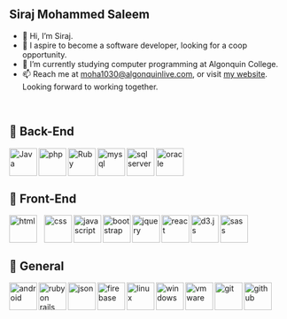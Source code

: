 ## Siraj Mohammed Saleem
- 👋 Hi, I’m Siraj.
- 👀 I aspire to become a software developer, looking for a coop opportunity.
- :school: I’m currently studying computer programming at Algonquin College.
- 📫 Reach me at moha1030@algonquinlive.com, or visit <a href="https://www.sirajsaleem.com">my website</a>. Looking forward to working together.
<br/>

## :robot: Back-End

<img align="left" alt="Java" width="50px" src="https://cdn.jsdelivr.net/gh/devicons/devicon/icons/java/java-original-wordmark.svg"/>
<img align="left" alt="php" width="50px" src="https://cdn.jsdelivr.net/gh/devicons/devicon/icons/php/php-original.svg"/>
<img align="left" alt="Ruby" width="50px" src="https://cdn.jsdelivr.net/gh/devicons/devicon/icons/ruby/ruby-original.svg"/>
<img align="left" alt="mysql" width="50px" src="https://cdn.jsdelivr.net/gh/devicons/devicon/icons/mysql/mysql-original-wordmark.svg"/>
<img align="left" alt="sql server" width="50px" src="https://sirajsaleem.com/images/portfolio/microsoft-sql-server-logo.png"/>
<img alt="oracle" width="50px" src="https://sirajsaleem.com/images/portfolio/oracle.png"/>

<br>

## :robot: Front-End

<img align="left" alt="html" width="50px" style="padding-right:10px;" src="https://cdn.jsdelivr.net/gh/devicons/devicon/icons/html5/html5-original.svg"/>
<img align="left" alt="css" width="50px" src="https://cdn.jsdelivr.net/gh/devicons/devicon/icons/css3/css3-original.svg"/>
<img align="left" alt="javascript" width="50px" src="https://cdn.jsdelivr.net/gh/devicons/devicon/icons/javascript/javascript-original.svg"/>
<img align="left" alt="bootstrap" width="50px" src="https://cdn.jsdelivr.net/gh/devicons/devicon/icons/bootstrap/bootstrap-original.svg"/>
<img align="left" alt="jquery" width="50px" src="https://cdn.jsdelivr.net/gh/devicons/devicon/icons/jquery/jquery-original.svg"/>
<img align="left" alt="react" width="50px" src="https://cdn.jsdelivr.net/gh/devicons/devicon/icons/react/react-original.svg"/>
<img align="left" alt="d3.js" width="50px" src="https://cdn.jsdelivr.net/gh/devicons/devicon/icons/d3js/d3js-original.svg"/>
<img alt="sass" width="50px" src="https://cdn.jsdelivr.net/gh/devicons/devicon/icons/sass/sass-original.svg"/>

<br>

## :robot: General

<img align="left" alt="android" width="50px" src="https://cdn.jsdelivr.net/gh/devicons/devicon/icons/android/android-original.svg"/>
<img align="left" alt="ruby on rails" width="50px" src="https://cdn.jsdelivr.net/gh/devicons/devicon/icons/rails/rails-plain.svg"/>
<img align="left" alt="json" width="50px" src="https://sirajsaleem.com/images/portfolio/json.png"/>
<img align="left" alt="firebase" width="50px" src="https://cdn.jsdelivr.net/gh/devicons/devicon/icons/firebase/firebase-plain.svg"/>
<img align="left" alt="linux" width="50px" src="https://sirajsaleem.com/images/portfolio/linux-logo.png"/>
<img align="left" alt="windows" width="50px" src="https://sirajsaleem.com/images/portfolio/windows.png"/>
<img align="left" alt="vmware" width="50px" src="https://sirajsaleem.com/images/portfolio/vmware.png"/>
<img align="left" alt="git" width="50px" src="https://cdn.jsdelivr.net/gh/devicons/devicon/icons/git/git-original.svg"/>
<img alt="github" width="50px" src="https://cdn.jsdelivr.net/gh/devicons/devicon/icons/github/github-original.svg"/>

<br/>
<!--
 ## :bar_chart: Stats

 ![Siraj's GitHub stats](https://github-readme-stats.vercel.app/api?username=sirajms5&show_icons=true&theme=gruvbox)
-->
<!---
sirajms5/sirajms5 is a ✨ special ✨ repository because its `README.md` (this file) appears on your GitHub profile.
You can click the Preview link to take a look at your changes.
--->
